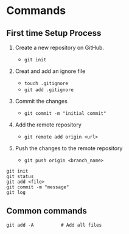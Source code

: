 # Commands
## First time Setup Process
1. Create a new repository on GitHub.

    - ``` git init ```
2. Creat and add an ignore file

    - ``` touch .gitignore ```
    - ``` git add .gitignore ```
3. Commit the changes

    - ``` git commit -m "initial commit" ```
4. Add the remote repository

    - ``` git remote add origin <url> ```
5. Push the changes to the remote repository

    - ``` git push origin <branch_name> ```

```
git init
git status
git add <file>
git commit -m "message"
git log
```

## Common commands
```
git add -A          # Add all files
```